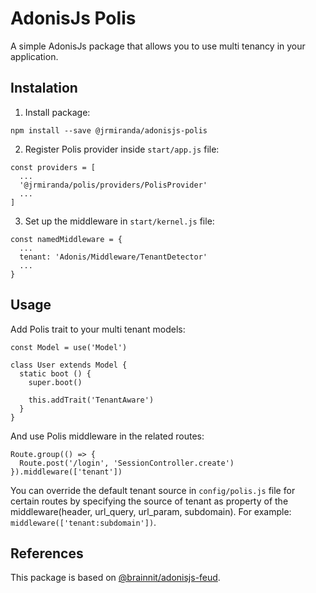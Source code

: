 # AdonisJs Polis
A simple AdonisJs package that allows you to use multi tenancy in your application.

## Instalation
1. Install package:
```
npm install --save @jrmiranda/adonisjs-polis
```
2. Register Polis provider inside `start/app.js` file:
```
const providers = [
  ...
  '@jrmiranda/polis/providers/PolisProvider'
  ...
]
```
3. Set up the middleware in `start/kernel.js` file:
```
const namedMiddleware = {
  ...
  tenant: 'Adonis/Middleware/TenantDetector'
  ...
}
```

## Usage
Add Polis trait to your multi tenant models:
```
const Model = use('Model')

class User extends Model {
  static boot () {
    super.boot()

    this.addTrait('TenantAware')
  }
}
```
And use Polis middleware in the related routes:
```
Route.group(() => {
  Route.post('/login', 'SessionController.create')
}).middleware(['tenant'])
```
You can override the default tenant source in `config/polis.js` file for certain routes by specifying the source of tenant as property of the middleware(header, url_query, url_param, subdomain). For example: `middleware(['tenant:subdomain'])`.

## References
This package is based on [@brainnit/adonisjs-feud](https://github.com/brainnit/adonisjs-feud).